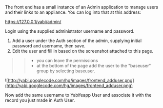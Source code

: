 The front end has a small instance of an Admin application to manage users and their links to an appliance. You can log into that at this address:

https://127.0.0.1/yabi/admin/

Login using the supplied administrator username and password.

  1. Add a user under the Auth section of the admin, supplying initial password and username, then save.
  1. Edit the user and fill in based on the screenshot attached to this page.
> > - you can leave the permissions
> > - at the bottom of the page add the user to the "baseuser" group by selecting baseuser.

![http://yabi.googlecode.com/hg/images/frontend_adduser.png](http://yabi.googlecode.com/hg/images/frontend_adduser.png)

Now add the same username to Yabifeapp User and associate it with the record you just made in Auth User.
